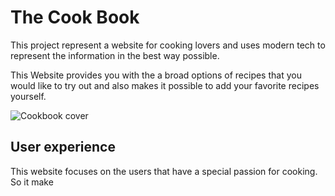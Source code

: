 # The Cook Book

This project represent a website for cooking lovers and uses modern tech to represent the information in the best way possible. 

This Website provides you with the a broad options of recipes that you would like to try out
and also makes it possible to add your favorite recipes yourself. 

![Cookbook cover](https://www.thebalancecareers.com/thmb/_X1aDEUbxj0achcbvM2rOOVJ5Mk=/2022x1483/filters:fill(auto,1)/communityrecipebook-e6417b8aefb2436fbc03861206263c9f.jpg)

## User experience

This website focuses on the users that have a special passion for cooking. So it make